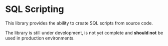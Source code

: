 # SQL Scripting

This library provides the ability to create SQL scripts from source code.

The library is still under development, is not yet complete and **should not** be used in production environments.

